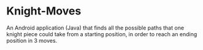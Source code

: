# Knight-Moves
Αn Android application (Java) that finds all the possible paths that one knight piece could take from a starting position, in order to reach an ending position in 3 moves.
